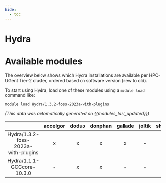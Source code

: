 ```yaml
---
hide:
  - toc
---
```


Hydra
=====

# Available modules


The overview below shows which Hydra installations are available per HPC-UGent Tier-2 cluster, ordered based on software version (new to old).

To start using Hydra, load one of these modules using a `module load` command like:

```shell
module load Hydra/1.3.2-foss-2023a-with-plugins
```

*(This data was automatically generated on {{modules_last_updated}})*  

| |accelgor|doduo|donphan|gallade|joltik|shinx|skitty|
| :---: | :---: | :---: | :---: | :---: | :---: | :---: | :---: |
|Hydra/1.3.2-foss-2023a-with-plugins|x|x|x|x|-|x|x|
|Hydra/1.1.1-GCCcore-10.3.0|-|x|x|-|-|-|-|
